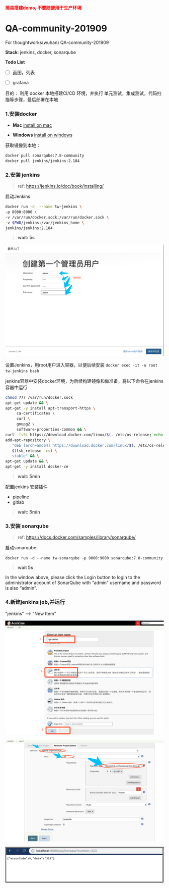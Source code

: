 <h4 style="color: red;">简易搭建demo, 不要随便用于生产环境</h4>

# QA-community-201909
For thoughtworks(wuhan) QA-community-201909

**Stack**: jenkins, docker, sonarqube

**Todo List**

- [ ] 画图，列表
- [ ] grafana


目的： 利用 docker 本地搭建CI/CD 环境，并执行 单元测试，集成测试，代码扫描等步骤，最后部署在本地

###  1.安装docker

- **Mac**
[install on mac](https://docs.docker.com/v17.12/docker-for-mac/install/#download-docker-for-mac)

- **Windows**
[install on windows](https://docs.docker.com/docker-for-windows/install/)


获取镜像到本地：
```bash
docker pull sonarqube:7.8-community
docker pull jenkins/jenkins:2.184
```

### 2.安装 jenkins
>ref: https://jenkins.io/doc/book/installing/

启动Jenkins
```bash
docker run -d  --name tw-jenkins \
-p 8080:8080 \
-v /var/run/docker.sock:/var/run/docker.sock \
-v $PWD/jenkins:/var/jenkins_home \
jenkins/jenkins:2.184
```
> **wait: 5s**

![](images/jenkins_setup_02.png)

设置Jenkins，用root用户进入容器，以便后续安装
`docker exec -it -u root tw-jenkins bash` 

jenkins容器中安装docker环境，为后续构建镜像和做准备，将以下命令在jenkins 容器中运行

```bash
chmod 777 /var/run/docker.sock
apt-get update && \
apt-get -y install apt-transport-https \
     ca-certificates \
     curl \
     gnupg2 \
     software-properties-common && \
curl -fsSL https://download.docker.com/linux/$(. /etc/os-release; echo "$ID")/gpg > /tmp/dkey; apt-key add /tmp/dkey && \
add-apt-repository \
   "deb [arch=amd64] https://download.docker.com/linux/$(. /etc/os-release; echo "$ID") \
   $(lsb_release -cs) \
   stable" && \
apt-get update && \
apt-get -y install docker-ce
```
> **wait: 5min**

配置jenkins  安装插件
- pipeline
- gitlab
> **wait: 5min**

### 3.安装 sonarqube

>ref: https://docs.docker.com/samples/library/sonarqube/

启动sonarqube:

`docker run -d --name tw-sonarqube -p 9000:9000 sonarqube:7.8-community`

> **wait 5s**

In the window above, please click the Login button to login to the administrator account of SonarQube with “admin” username and password is also “admin”.

### 4.新建jenkins job,并运行
"jenkins" --> "New Item"  

![](images/jenkins_setup_03.png)

![](images/jenkins_setup_04.png)

![](images/browser_screenshot_1.png)